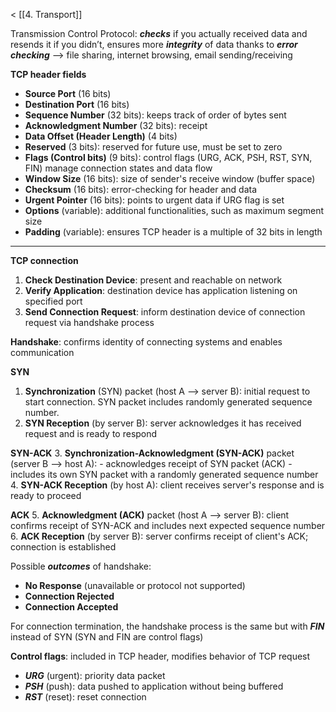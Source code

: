 < [[4. Transport]]

Transmission Control Protocol: ***checks*** if you actually received data and resends it if you didn’t, ensures more ***integrity*** of data thanks to ***error checking***
--> file sharing, internet browsing, email sending/receiving

**TCP header fields**
- **Source Port** (16 bits)
- **Destination Port** (16 bits)
- **Sequence Number** (32 bits): keeps track of order of bytes sent
- **Acknowledgment Number** (32 bits): receipt
- **Data Offset (Header Length)** (4 bits)
- **Reserved** (3 bits): reserved for future use, must be set to zero
- **Flags (Control bits)** (9 bits): control flags (URG, ACK, PSH, RST, SYN, FIN) manage connection states and data flow
- **Window Size** (16 bits): size of sender's receive window (buffer space)
- **Checksum** (16 bits): error-checking for header and data
- **Urgent Pointer** (16 bits): points to urgent data if URG flag is set
- **Options** (variable): additional functionalities, such as maximum segment size
- **Padding** (variable): ensures TCP header is a multiple of 32 bits in length
___

**TCP connection**
1. **Check Destination Device**: present and reachable on network
2. **Verify Application**: destination device has application listening on specified port
3. **Send Connection Request**: inform destination device of connection request via handshake process

**Handshake**: confirms identity of connecting systems and enables communication

**SYN**
1. **Synchronization** (SYN) packet (host A --> server B): initial request to start connection. SYN packet includes randomly generated sequence number.
2. **SYN Reception** (by server B): server acknowledges it has received request and is ready to respond

**SYN-ACK**
3. **Synchronization-Acknowledgment (SYN-ACK)** packet (server B --> host A):
    - acknowledges receipt of SYN packet (ACK)
    - includes its own SYN packet with a randomly generated sequence number
4. **SYN-ACK Reception** (by host A): client receives server's response and is ready to proceed

**ACK**
5. **Acknowledgment (ACK)** packet (host A --> server B): client confirms receipt of SYN-ACK and includes next expected sequence number
6. **ACK Reception** (by server B): server confirms receipt of client's ACK; connection is established

Possible ***outcomes*** of handshake:
- **No Response** (unavailable or protocol not supported)
- **Connection Rejected**
- **Connection Accepted**

For connection termination, the handshake process is the same but with ***FIN*** instead of SYN (SYN and FIN are control flags)

**Control flags**: included in TCP header, modifies behavior of TCP request
- ***URG*** (urgent): priority data packet
- ***PSH*** (push): data pushed to application without being buffered
- ***RST*** (reset): reset connection